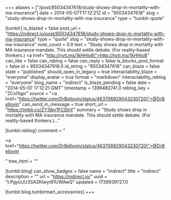 +++
aliases = ["/post/85034347618/study-shows-drop-in-mortality-with-ma-insurance"]
date = 2014-05-07T17:12:21Z
id = "85034347618"
slug = "study-shows-drop-in-mortality-with-ma-insurance"
type = "tumblr-quote"

[tumblr]
is_blazed = false
post_url = "https://indirect.io/post/85034347618/study-shows-drop-in-mortality-with-ma-insurance"
type = "quote"
slug = "study-shows-drop-in-mortality-with-ma-insurance"
note_count = 0.0
text = "Study shows drop in mortality with MA insurance mandate. This should settle debate. (For reality-based thinkers.) <a href=\"http://nyti.ms/1kHHio8\">http://nyti.ms/1kHHio8</a>"
can_like = false
can_reblog = false
can_reply = false
is_blocks_post_format = false
id = 85034347618.0
id_string = "85034347618"
can_blaze = false
state = "published"
should_open_in_legacy = true
interactability_blaze = "everyone"
display_avatar = true
format = "markdown"
interactability_reblog = "everyone"
blog_name = "indirect"
is_blaze_pending = false
date = "2014-05-07 17:12:21 GMT"
timestamp = 1399482741.0
reblog_key = "ZCoI1qpr"
source = "<a href=\"https://twitter.com/DrBellovin/status/463706929043230720\">@DrBellovin</a>"
can_send_in_message = true
short_url = "https://tmblr.co/ZY3jby1FCSInY"
summary = "Study shows drop in mortality with MA insurance mandate. This should settle debate. (For reality-based thinkers.)..."

[tumblr.reblog]
comment = "<p><a href=\"https://twitter.com/DrBellovin/status/463706929043230720\">@DrBellovin</a></p>"
tree_html = ""

[tumblr.blog]
can_show_badges = false
name = "indirect"
title = "indirect"
description = ""
url = "https://indirect.io/"
uuid = "t:PgyUJU3SA2Klwyt81UWAwQ"
updated = 1739939727.0

[tumblr.blog.tumblrmart_accessories]
+++
